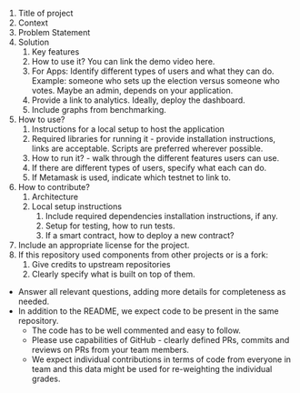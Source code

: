 1. Title of project 
2. Context
3. Problem Statement
4. Solution
    1. Key features
    2. How to use it? You can link the demo video here.
    3. For Apps: Identify different types of users and what they can do. Example: someone who sets up the election versus someone who votes. Maybe an admin, depends on your application. 
    4. Provide a link to analytics. Ideally, deploy the dashboard.
    5. Include graphs from benchmarking.
5. How to use?
    1. Instructions for a local setup to host the application
    2. Required libraries for running it - provide installation instructions, links are acceptable. Scripts are preferred wherever possible. 
    3. How to run it? - walk through the different features users can use.
    4. If there are different types of users, specify what each can do.
    5. If Metamask is used, indicate which testnet to link to.
6. How to contribute?
    1. Architecture
    2. Local setup instructions
        1. Include required dependencies installation instructions, if any.
        2. Setup for testing, how to run tests.
        3. If a smart contract, how to deploy a new contract?
7. Include an appropriate license for the project.
8. If this repository used components from other projects or is a fork:
    1. Give credits to upstream repositories 
    2. Clearly specify what is built on top of them.
- Answer all relevant questions, adding more details for completeness as needed.
- In addition to the README, we expect code to be present in the same repository.
    - The code has to be well commented and easy to follow.
    - Please use capabilities of GitHub - clearly defined PRs, commits and reviews on PRs from your team members.
    - We expect individual contributions in terms of code from everyone in team and this data might be used for re-weighting the individual grades.
